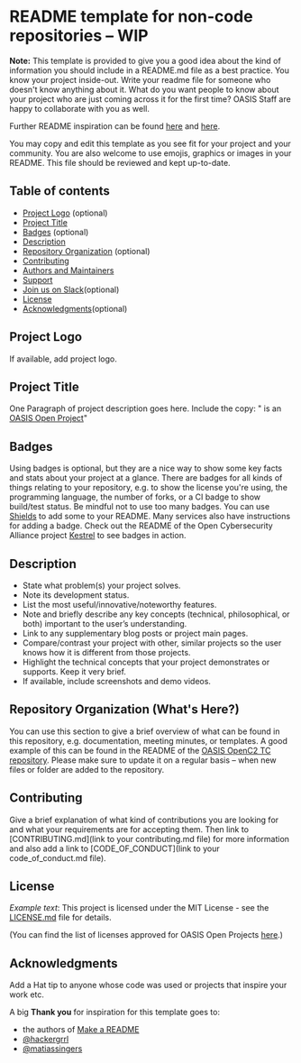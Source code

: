 # README template for non-code repositories – WIP

**Note:** This template is provided to give you a good idea about the kind of information you should include in a README.md file as a best practice. You know your project inside-out. Write your readme file for someone who doesn't know anything about it. What do you want people to know about your project who are just coming across it for the first time? OASIS Staff are happy to collaborate with you as well.

Further README inspiration can be found [here](https://github.com/zalando/zalando-howto-open-source/blob/master/READMEtemplate.md#readme) and [here](https://github.com/hackergrrl/art-of-readme#readme).

You may copy and edit this template as you see fit for your project and your community. You are also welcome to use emojis, graphics or images in your README. This file should be reviewed and kept up-to-date.

Table of contents
-----------------

* [Project Logo](#project-logo) (optional)
* [Project Title](#project-title)
* [Badges](#badges) (optional)
* [Description](#description)
* [Repository Organization](repository-organization) (optional)
* [Contributing](#contributing)
* [Authors and Maintainers](#authors-and-maintainers)
* [Support](#support)
* [Join us on Slack](#join-us-on-slack)(optional)
* [License](#license)
* [Acknowledgments](#acknowledgements)(optional)

## Project Logo

If available, add project logo.

## Project Title

One Paragraph of project description goes here. Include the copy: "<PROJECT NAME> is an [OASIS Open Project](https://oasis-open-projects.org/)"

## Badges

Using badges is optional, but they are a nice way to show some key facts and stats about your project at a glance. There are badges for all kinds of things relating to your repository, e.g. to show the license you're using, the programming language, the number of forks, or a CI badge to show build/test status. Be mindful not to use too many badges. You can use [Shields](http://shields.io/) to add some to your README. Many services also have instructions for adding a badge. Check out the README of the Open Cybersecurity Alliance project [Kestrel](https://github.com/opencybersecurityalliance/kestrel-lang) to see badges in action.

## Description

* State what problem(s) your project solves.
* Note its development status.
* List the most useful/innovative/noteworthy features.
* Note and briefly describe any key concepts (technical,  philosophical, or both) important to the user’s understanding.
* Link to any supplementary blog posts or project main pages.
* Compare/contrast your project with other, similar projects so the user knows how it is different from those projects.
* Highlight the technical concepts that your project demonstrates or supports. Keep it very brief.
* If available, include screenshots and demo videos.

## Repository Organization (What's Here?)

You can use this section to give a brief overview of what can be found in this repository, e.g. documentation, meeting minutes, or templates. A good example of this can be found in the README of the [OASIS OpenC2 TC repository](https://github.com/oasis-tcs/openc2-tc-ops/blob/main/README.md).
Please make sure to update it on a regular basis – when new files or folder are added to the repository.

## Contributing

Give a brief explanation of what kind of contributions you are looking for and what your requirements are for accepting them. Then link to
[CONTRIBUTING.md](link to your contributing.md file) for more information and also add a link to [CODE_OF_CONDUCT](link to your code_of_conduct.md file).

## License

*Example text*: This project is licensed under the MIT License - see the [LICENSE.md](LICENSE.md) file for details.

(You can find the list of licenses approved for OASIS Open Projects [here](https://www.oasis-open.org/policies-guidelines/open-projects-process/#repository-specification-licenses).)

## Acknowledgments

Add a Hat tip to anyone whose code was used or projects that inspire your work etc.

A big **Thank you** for inspiration for this template goes to:
* the authors of [Make a README](https://www.makeareadme.com/)
* [@hackergrrl](https://github.com/hackergrrl/art-of-readme#readme)
* [@matiassingers](https://github.com/matiassingers/awesome-readme)
